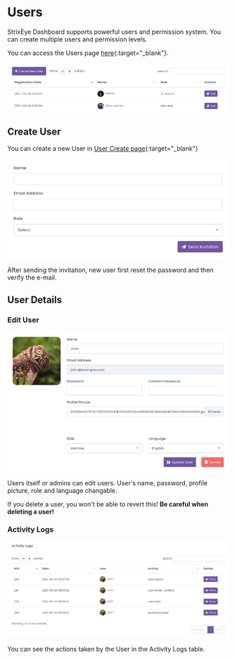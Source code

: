 # Users

StrixEye Dashboard supports powerful users and permission system. You can create multiple users and permission levels.

You can access the Users page [here](https://dashboard.strixeye.com/users){:target="_blank"}.

![agent name and agent domains](../assets/images/users.png)

## Create User

You can create a new User in [User Create page](https://dashboard.strixeye.com/users/create/){:target="_blank"}

![agent name and agent domains](../assets/images/users_create.png)

After sending the invitation, new user  first reset the password and then verify the e-mail.

## User Details

### Edit User

![agent name and agent domains](../assets/images/user_edit.png)

Users itself or admins can edit users. User's name, password, profile picture, role and language changable.

If you delete a user, you won't be able to revert this! **Be careful when deleting a user!**

### Activity Logs

![agent name and agent domains](../assets/images/user_activity_logs.png)

You can see the actions taken by the User in the Activity Logs table. 